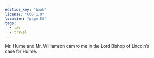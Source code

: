 ```yaml
---
edition_key: "book"
license: "CC0 1.0"
location: "page 58"
tags:
  - law
  - travel
---
```

Mr. Hulme and Mr. Williamson cam
to me in the Lord Bishop of Lincoln’s case for Hulme.
